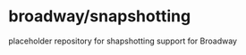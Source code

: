 broadway/snapshotting
=====================

placeholder repository for shapshotting support for Broadway
